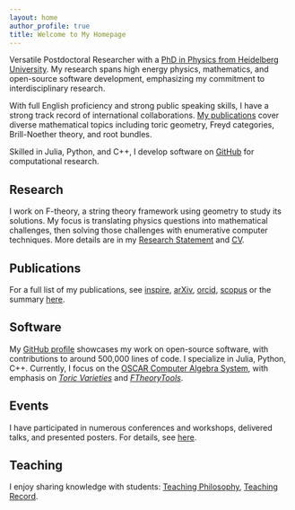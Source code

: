 ```yaml
---
layout: home
author_profile: true
title: Welcome to My Homepage
---
```


Versatile Postdoctoral Researcher with a [PhD in Physics from Heidelberg University](https://archiv.ub.uni-heidelberg.de/volltextserver/24045/). My research spans high energy physics, mathematics, and open-source software development, emphasizing my commitment to interdisciplinary research.

With full English proficiency and strong public speaking skills, I have a strong track record of international collaborations. [My publications](https://martinbies.github.io/publications/) cover diverse mathematical topics including toric geometry, Freyd categories, Brill-Noether theory, and root bundles.

Skilled in Julia, Python, and C++, I develop software on [GitHub](https://github.com/herearound) for computational research.


## Research

I work on F-theory, a string theory framework using geometry to study its solutions. My focus is translating physics questions into mathematical challenges, then solving those challenges with enumerative computer techniques. More details are in my [Research Statement](/ResearchStatement.pdf) and [CV](https://martinbies.github.io/CV_MartinBies.pdf).


## Publications

For a full list of my publications, see [inspire](https://inspirehep.net/author/profile/M.Bies.1), [arXiv](https://arxiv.org/search/?query=Martin+Bies&searchtype=author&abstracts=hide&order=-announced_date_first&size=50), [orcid](https://orcid.org/0000-0002-9609-1693), [scopus](https://www.scopus.com/authid/detail.uri?authorId=57197835420) or the summary [here](https://martinbies.github.io/publications/).


## Software

My [GitHub profile](https://github.com/herearound) showcases my work on open-source software, with contributions to around 500,000 lines of code. I specialize in Julia, Python, C++. Currently, I focus on the [OSCAR Computer Algebra System](https://github.com/oscar-system/Oscar.jl), with emphasis on [*Toric Varieties*](https://docs.oscar-system.org/stable/AlgebraicGeometry/ToricVarieties/intro/) and [*FTheoryTools*](https://docs.oscar-system.org/stable/Experimental/FTheoryTools/introduction/).


## Events

I have participated in numerous conferences and workshops, delivered talks, and presented posters. For details, see [here](https://martinbies.github.io/events/).


## Teaching

I enjoy sharing knowledge with students: [Teaching Philosophy](https://martinbies.github.io/TeachingStatementMartinBies.pdf), [Teaching Record](https://martinbies.github.io/teaching/).
